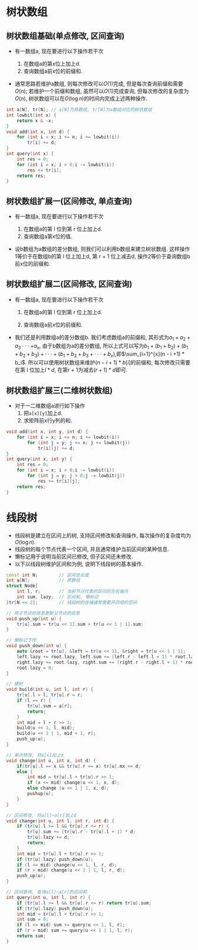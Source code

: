 # 树状数组

## 树状数组基础(单点修改, 区间查询)

- 有一数组a, 现在要进行以下操作若干次
	1. 在数组a的第x位上加上d.
	2. 查询数组a前x位的前缀和.

- 通常思路若维护a数组, 则每次修改可以$O(1)$完成, 但是每次查询前缀和需要$O(n)$; 若维护一个前缀和数组, 虽然可以$O(1)$完成查询, 但每次修改的复杂度为$O(n)$, 树状数组可以在$O(\log n)$的时间内完成上述两种操作.

```c++
int a[N], tr[N]; // a[N]为原数组, tr[N]为a数组对应的树状数组
int lowbit(int x) {
    return x & -x;
}
void add(int x, int d) {
    for (int i = x; i <= n; i += lowbit(i))
        tr[i] += d;
}
int query(int x) {
    int res = 0;
    for (int i = x; i > 0;i -= lowbit(i))
        res += tr[i];
    return res;
}
```

## 树状数组扩展一(区间修改, 单点查询)

- 有一数组a, 现在要进行以下操作若干次
	1. 在数组a的第 l 位到第 r 位上加上d.
	2. 查询数组a第x位的值.

- 设b数组为a数组的差分数组, 则我们可以利用b数组来建立树状数组. 这样操作1等价于在数组b的第 l 位上加上d, 第 r + 1 位上减去d, 操作2等价于查询数组b前x位的前缀和.

## 树状数组扩展二(区间修改, 区间查询)

- 有一数组a, 现在要进行以下操作若干次

	1. 在数组a的第 l 位到第 r 位上加上d.

	1. 查询数组a前x位的前缀和.

- 我们还是利用数组a的差分数组b. 我们考虑数组a的前缀和, 其形式为$a_1+a_2+a_3···+a_x$, 由于b数组为a的差分数组, 所以上式可以写为$b_1+(b_1+b_2)+(b_1+b_2+b_3)+···+(b_1+b_2+b_3+···+b_x)$,即$\sum_{i=1}^{x}(n - i +1) * b_i$. 所以可以使用树状数组来维护$(n - i + 1) * b[i]$的前缀和, 每次修改只需要在第 l 位加上$l * d$, 在第r + 1为减去$(r + 1) * d$即可.

## 树状数组扩展三(二维树状数组)

- 对于一二维数组a进行如下操作
	1. 把`a[x][y]`加上d.
	2. 求矩阵前x行y列的和.


```c++
void add(int x, int y, int d) {
    for (int i = x; i <= n; i += lowbit(i))
        for (int j = y; j <= n; j += lowbit(j))
            tr[i][j] += d;
}
int query(int x, int y) {
    int res = 0;
    for (int i = x; i > 0;i -= lowbit(i))
        for (int j = y; j > 0;j -= lowbit(j))
            res += tr[i][j];
    return res;
}
```

# 线段树

- 线段树是建立在区间上的树, 支持区间修改和查询操作, 每次操作的复杂度均为$O(\log n)$.
- 线段树的每个节点代表一个区间, 并且通常维护当前区间的某种信息.
- 懒标记用于说明当前区间已修改, 但子区间还未修改.
- 以下以线段树维护区间和为例, 说明下线段树的基本操作.

```c++
const int N;		// 区间总长度
int a[N];			// 原数组
struct Node{	
    int l, r;		// 当前节点代表的区间的左右端点	
    int sum, lazy;	// 区间和, 懒标记
}tr[N << 2];		// 线段树的存储通常需要开四倍的空间

// 用子节点的信息更新父节点的信息
void push_up(int u) {
    tr[u].sum = tr[u << 1].sum + tr[u << 1 | 1].sum;
}

// 懒标记下传
void push_down(int u) {
    auto &root = tr[u], &left = tr[u << 1], &right = tr[u << 1 | 1];
    left.lazy += root.lazy, left.sum += (left.r - left.l + 1) * root.lazy;
    right.lazy += root.lazy, right.sum += (right.r - right.l + 1) * root.lazy;
    root.lazy = 0;
}

// 建树
void build(int u, int l, int r) {
    tr[u].l = l, tr[u].r = r;
    if (l == r) {
        tr[u].sum = a[r];
        return;
    }
    int mid = l + r >> 1;
    build(u << 1, l, mid);
    build(u << 1 | 1, mid + 1, r);
    push_up(u);
}

// 单点修改, 将a[x]加上d
void change(int u, int x, int d) {
    if(tr[u].l == x && tr[u].r == x) tr[u].mx += d;
    else {
        int mid = tr[u].l + tr[u].r >> 1;
        if (x <= mid) change(u << 1, x, d);
        else change (u << 1 | 1, x, d);
        pushup(u);
    }
}

// 区间修改, 将a[l]~a[r]加上d
void change(int u, int l, int r, int d) {
    if (tr[u].l >= l && tr[u].r <= r) {
        tr[u].sum += (tr[u].r - tr[u].l + 1) * d;
        tr[u].lazy += d;
        return;
    }
    int mid = tr[u].l + tr[u].r >> 1;
    if (tr[u].lazy) push_down(u);
    if (l <= mid) change(u << 1, l, r, d);
    if (r > mid) change(u << 1 | 1, l, r, d);
    push_up(u);
}

// 区间查询, 查询a[l]~a[r]的区间和
int query(int u, int l, int r) {
    if (tr[u].l >= l && tr[u].r <= r) return tr[u].sum;
    if (tr[u].lazy) push_down(u);
    int mid = tr[u].l + tr[u].r >> 1;
   	int sum = 0;
    if (l <= mid) sum += query(u << 1, l, r);
    if (r > mid) sum += query(u << 1 | 1, l, r);
    return sum;
}
```
